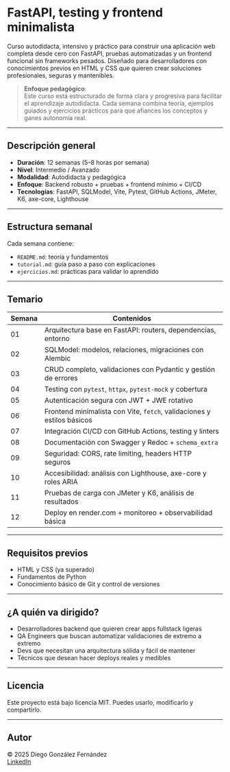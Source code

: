 # FastAPI, testing y frontend minimalista

Curso autodidacta, intensivo y práctico para construir una aplicación web completa desde cero con FastAPI, pruebas automatizadas y un frontend funcional sin frameworks pesados. Diseñado para desarrolladores con conocimientos previos en HTML y CSS que quieren crear soluciones profesionales, seguras y mantenibles.

> **Enfoque pedagógico**:  
> Este curso está estructurado de forma clara y progresiva para facilitar el aprendizaje autodidacta. Cada semana combina teoría, ejemplos guiados y ejercicios prácticos para que afiances los conceptos y ganes autonomía real.

---

## Descripción general

- **Duración**: 12 semanas (5–8 horas por semana)
- **Nivel**: Intermedio / Avanzado
- **Modalidad**: Autodidacta y pedagógica
- **Enfoque**: Backend robusto + pruebas + frontend mínimo + CI/CD
- **Tecnologías**: FastAPI, SQLModel, Vite, Pytest, GitHub Actions, JMeter, K6, axe-core, Lighthouse

---

## Estructura semanal

Cada semana contiene:
- `README.md`: teoría y fundamentos
- `tutorial.md`: guía paso a paso con explicaciones
- `ejercicios.md`: prácticas para validar lo aprendido

---

## Temario

| Semana | Contenidos |
|--------|------------|
| 01 | Arquitectura base en FastAPI: routers, dependencias, entorno |
| 02 | SQLModel: modelos, relaciones, migraciones con Alembic |
| 03 | CRUD completo, validaciones con Pydantic y gestión de errores |
| 04 | Testing con `pytest`, `httpx`, `pytest-mock` y cobertura |
| 05 | Autenticación segura con JWT + JWE rotativo |
| 06 | Frontend minimalista con Vite, `fetch`, validaciones y estilos básicos |
| 07 | Integración CI/CD con GitHub Actions, testing y linters |
| 08 | Documentación con Swagger y Redoc + `schema_extra` |
| 09 | Seguridad: CORS, rate limiting, headers HTTP seguros |
| 10 | Accesibilidad: análisis con Lighthouse, axe-core y roles ARIA |
| 11 | Pruebas de carga con JMeter y K6, análisis de resultados |
| 12 | Deploy en render.com + monitoreo + observabilidad básica |

---

## Requisitos previos

- HTML y CSS (ya superado)
- Fundamentos de Python
- Conocimiento básico de Git y control de versiones

---

## ¿A quién va dirigido?

- Desarrolladores backend que quieren crear apps fullstack ligeras
- QA Engineers que buscan automatizar validaciones de extremo a extremo
- Devs que necesitan una arquitectura sólida y fácil de mantener
- Técnicos que desean hacer deploys reales y medibles

---

## Licencia

Este proyecto está bajo licencia MIT. Puedes usarlo, modificarlo y compartirlo.

---

## Autor

© 2025 Diego González Fernández  
[LinkedIn](https://www.linkedin.com/in/diego-gonzalez-fernandez)
